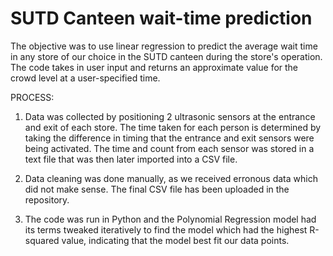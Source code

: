 # SUTD Canteen wait-time prediction

The objective was to use linear regression to predict the average wait time in any store of our choice in the SUTD canteen during the store's operation. The code takes in user input and returns an approximate value for the crowd level at a user-specified time.

PROCESS:
1) Data was collected by positioning 2 ultrasonic sensors at the entrance and exit of each store. The time taken for each person is determined by taking the difference in timing that the entrance and exit sensors were being activated. The time and count from each sensor was stored in a text file that was then later imported into a CSV file.

2) Data cleaning was done manually, as we received erronous data which did not make sense. The final CSV file has been uploaded in the repository.

3) The code was run in Python and the Polynomial Regression model had its terms tweaked iteratively to find the model which had the highest R-squared value, indicating that the model best fit our data points. 
